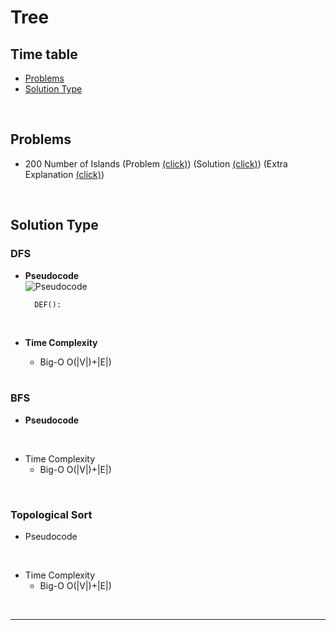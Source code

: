 <!--알고리즘 정리-->

# Tree

## Time table 
* [Problems](#problems)
* [Solution Type](#solution-type) 

<br>

## Problems 
<!-- 
문제(필수), 해결(필수), 추가 설명(선택)으로 기입
링크를 걸어 빠르게 파일 혹은 페이지에 접근할 수 있음 -->
* 200 Number of Islands (Problem [(click)](https://leetcode.com/problems/reconstruct-itinerary/)) (Solution [(click)](./Graphs/200-Number-of-Islands/200-Number-of-Islands.py)) (Extra Explanation [(click)]())

<br> 

<!-- 알고리즘 유형 종류 -->
## Solution Type 
### DFS 
<!-- 
아래래 두 문장을 복사붙여넣기 하여 사용할 것을 추천

* **Pseudocode** 
* **Time Complexity**  
-->

* **Pseudocode** <br>
    ![Pseudocode]()<Br>
    <!-- 두 칸 탭을 해줍니다.-->
        DEF():


    <br>

* **Time Complexity**
    * Big-O O(|V|)+|E|)

    <br>

### BFS
* **Pseudocode**

<br>

* Time Complexity
    * Big-O O(|V|)+|E|)

<br>

### Topological Sort
* Pseudocode

<br>

* Time Complexity
    * Big-O O(|V|)+|E|)

<br>
<hr>

